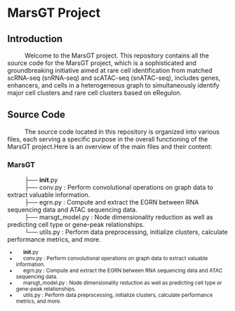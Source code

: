 # MarsGT Project

## Introduction

&nbsp;&nbsp;&nbsp;&nbsp;&nbsp;&nbsp;&nbsp;&nbsp;&nbsp;&nbsp;Welcome to the MarsGT project. This repository contains all the source code for the MarsGT project, which is a sophisticated and groundbreaking initiative aimed at rare cell identification from matched scRNA-seq (snRNA-seq) and scATAC-seq (snATAC-seq), includes genes, enhancers, and cells in a heterogeneous graph to simultaneously identify major cell clusters and rare cell clusters based on eRegulon.

## Source Code

&nbsp;&nbsp;&nbsp;&nbsp;&nbsp;&nbsp;&nbsp;&nbsp;&nbsp;&nbsp;The source code located in this repository is organized into various files, each serving a specific purpose in the overall functioning of the MarsGT project.Here is an overview of the main files and their content:

### MarsGT  
&nbsp;&nbsp;&nbsp;&nbsp;&nbsp;&nbsp;&nbsp;&nbsp;&nbsp;&nbsp;├── __init__.py  
&nbsp;&nbsp;&nbsp;&nbsp;&nbsp;&nbsp;&nbsp;&nbsp;&nbsp;&nbsp;├── conv.py : Perform convolutional operations on graph data to extract valuable information.  
&nbsp;&nbsp;&nbsp;&nbsp;&nbsp;&nbsp;&nbsp;&nbsp;&nbsp;&nbsp;├── egrn.py : Compute and extract the EGRN between RNA sequencing data and ATAC sequencing data.   
&nbsp;&nbsp;&nbsp;&nbsp;&nbsp;&nbsp;&nbsp;&nbsp;&nbsp;&nbsp;├── marsgt_model.py : Node dimensionality reduction as well as predicting cell type or gene-peak relationships.  
&nbsp;&nbsp;&nbsp;&nbsp;&nbsp;&nbsp;&nbsp;&nbsp;&nbsp;&nbsp;└── utils.py : Perform data preprocessing, initialize clusters, calculate performance metrics, and more.  

<small>
  
- &nbsp;&nbsp;&nbsp;&nbsp;&nbsp;__init__.py  
- &nbsp;&nbsp;&nbsp;&nbsp;&nbsp;conv.py : Perform convolutional operations on graph data to extract valuable information.
- &nbsp;&nbsp;&nbsp;&nbsp;&nbsp;egrn.py : Compute and extract the EGRN between RNA sequencing data and ATAC sequencing data.   
- &nbsp;&nbsp;&nbsp;&nbsp;&nbsp;marsgt_model.py : Node dimensionality reduction as well as predicting cell type or gene-peak relationships.  
- &nbsp;&nbsp;&nbsp;&nbsp;&nbsp;utils.py : Perform data preprocessing, initialize clusters, calculate performance metrics, and more.

</small>
